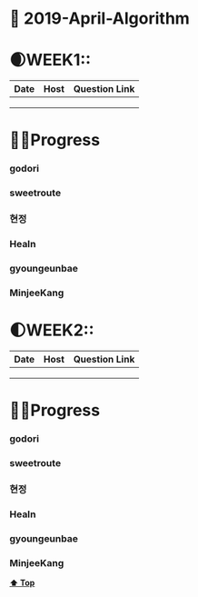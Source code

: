 # 🌸 2019-April-Algorithm

# 🌒WEEK1:: 

| Date | Host | Question Link |
| ---- | ---- | ------------- |
|      |      |               |
|      |      |               |
|      |      |               |

# 👩‍💻Progress

### godori 

### sweetroute

### 현정

### HeaIn

### gyoungeunbae

### MinjeeKang





# 🌓WEEK2:: 

| Date | Host | Question Link |
| ---- | ---- | ------------- |
|      |      |               |
|      |      |               |
|      |      |               |

# 👩‍💻Progress

### godori 

### sweetroute

### 현정

### HeaIn

### gyoungeunbae

### MinjeeKang





**[⬆ Top](#)**

